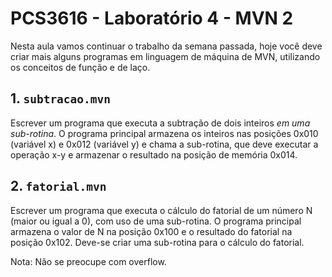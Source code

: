 # PCS3616 - Laboratório 4 - MVN 2

Nesta aula vamos continuar o trabalho da semana passada, hoje você deve
criar mais alguns programas em linguagem de máquina de MVN, utilizando
os conceitos de função e de laço.

## 1. `subtracao.mvn`
Escrever um programa que executa a subtração
de dois inteiros *em uma sub-rotina*. O programa principal
armazena os inteiros nas posições 0x010 (variável x) e 0x012 (variável
y) e chama a sub-rotina, que deve executar a operação x-y e armazenar o
resultado na posição de memória 0x014.

## 2. `fatorial.mvn`
Escrever um programa que executa o cálculo do fatorial de um número N
(maior ou igual a 0), com uso de uma sub-rotina. O programa principal
armazena o valor de N na posição 0x100 e o resultado do fatorial na posição 0x102.
Deve-se criar uma sub-rotina para o cálculo do fatorial.

Nota: Não se preocupe com overflow.
